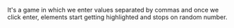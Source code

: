 It's a game in which we enter values separated by commas and once we click enter, elements start getting highlighted and stops on random number.
